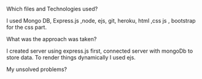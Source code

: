 Which files and Technologies used?

I used Mongo DB, Express.js ,node, ejs, git, heroku, html ,css js , bootstrap for the css part.


What was the approach was taken?

I created server using express.js first, connected server with mongoDb to store data. To render things dynamically I used ejs.


My unsolved problems?